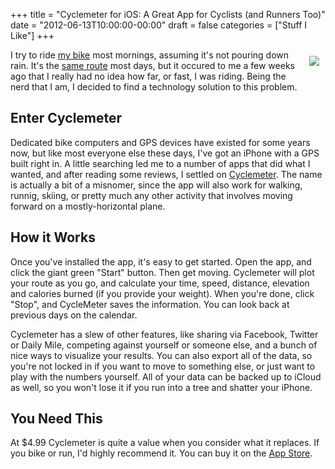 +++
title = "Cyclemeter for iOS: A Great App for Cyclists (and Runners Too)"
date = "2012-06-13T10:00:00-00:00"
draft = false
categories = ["Stuff I Like"]
+++

<a href="https://itunes.apple.com/us/app/cyclemeter-cycling-running-gps/id330595774?mt=8"><img src="/images/cyclemeter.png" style="float:right; margin: 10px;"/></a>

I try to ride [my bike](http://www.specialized.com/us/en/bikes/multiuse/sirrus/sirrus)
most mornings, assuming it's not pouring down rain. It's the [same
route](http://instagr.am/p/Lc1tqsLKzs/) most days, but it occured to me
a few weeks ago that I really had no idea how far, or fast, I was
riding. Being the nerd that I am, I decided to find a technology
solution to this problem.

## Enter Cyclemeter

Dedicated bike computers and GPS devices have existed for some years
now, but like most everyone else these days, I've got an iPhone with a
GPS built right in. A little searching led me to a number of apps that
did what I wanted, and after reading some reviews, I settled on
[Cyclemeter](https://itunes.apple.com/us/app/cyclemeter-cycling-running-gps/id330595774?mt=8). The name is actually a bit of a
misnomer, since the app will also work for walking, runnig, skiing, or
pretty much any other activity that involves moving forward on a
mostly-horizontal plane.

## How it Works

Once you've installed the app, it's easy to get started. Open the app,
and click the giant green "Start" button. Then get moving. Cyclemeter
will plot your route as you go, and calculate your time, speed,
distance, elevation and calories burned (if you provide your weight).
When you're done, click "Stop", and CycleMeter saves the information.
You can look back at previous days on the calendar.

Cyclemeter has a slew of other features, like sharing via Facebook,
Twitter or Daily Mile, competing against yourself or someone else, and a
bunch of nice ways to visualize your results. You can also export all of
the data, so you're not locked in if you want to move to something else,
or just want to play with the numbers yourself. All of your data can be
backed up to iCloud as well, so you won't lose it if you run into a tree
and shatter your iPhone.

## You Need This

At $4.99 Cyclemeter is quite a value when you consider what it
replaces. If you bike or run, I'd highly recommend it. You can buy it on
the [App Store](https://itunes.apple.com/us/app/cyclemeter-cycling-running-gps/id330595774?mt=8).
